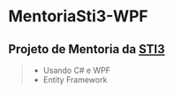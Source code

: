 # MentoriaSti3-WPF 
 
  
  ## Projeto de Mentoria da **[STI3](https://www.sti3.com.br/)** 
   
    
   > - Usando C# e WPF
   > - Entity Framework
   
   
